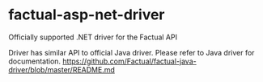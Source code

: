 factual-asp-net-driver
======================

Officially supported .NET driver for the Factual API

Driver has similar API to official Java driver. Please refer to Java driver for documentation.
https://github.com/Factual/factual-java-driver/blob/master/README.md